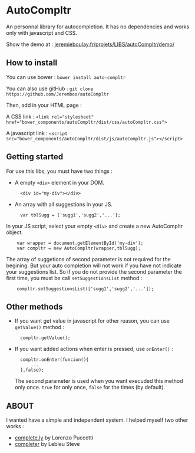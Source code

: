 AutoCompltr
===========

An personnal library for autocompletion. It has no dependencies and works only with javascript and CSS.

Show the demo at : [jeremieboulay.fr/projets/LIBS/autoCompltr/demo/](http://jeremieboulay.fr/projets/LIBS/autoCompltr/demo/)

## How to install

You can use bower : ``bower install auto-compltr``

You can also use gitHub : ``git clone https://github.com/Jeremboo/autoCompltr``

Then, add in your HTML page :

A CSS link : ``<link rel="stylesheet" href="bower_components/autoCompltr/dist/css/autoCompltr.css">``

A javascript link : ``<script src="bower_components/autoCompltr/dist/js/autoCompltr.js"></script>``

## Getting started

For use this libs, you must have two things :

- A empty ``<div>`` element  in your DOM.

		<div id="my-div"></div>
	
- An array with all suggestions in your JS.

		var tblSugg = ['sugg1','sugg2','...'];

In your JS script, select your empty ``<div>`` and create a new AutoCompltr object.

		var wrapper = document.getElementById('my-div');
		var compltr = new AutoCompltr(wrapper,tblSugg);

The array of suggetions of second parameter is not required for the begining. But your auto completion will not work if you have not indicate your suggestions list. So if you do not provide the second parameter the first time, you must be call ``setSuggestionsList`` method :

		compltr.setSuggestionsList(['sugg1','sugg2','...']);

## Other methods

- If you want get value in javascript for other reason, you can use ``getValue()`` method :

		compltr.getValue();

- If you want added actions when enter is pressed, use ``onEnter()`` :

        compltr.onEnter(funcion(){
            ...
        },false);

    The second parameter is used when you want execuded this method only once. ``true`` for only once, ``false`` for the times (by default).


## ABOUT 


I wanted have a simple and independent system. I helped myself two other works :

- [complete.ly](http://complete-ly.appspot.com/) by Lorenzo Puccetti
- [completer](http://demos.e-lless.be/completer/) by Lebleu Steve

